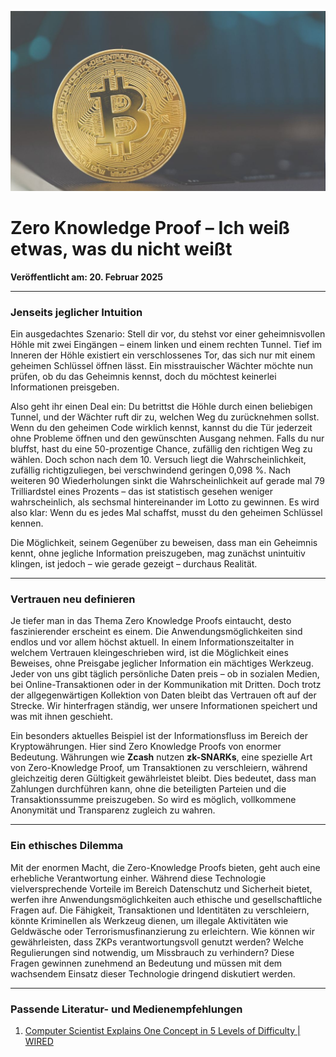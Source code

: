 ![Blogbild](/assets/cover-images/Artikel-11.jpg)

# Zero Knowledge Proof – Ich weiß etwas, was du nicht weißt

**Veröffentlicht am: 20. Februar 2025**

---

### Jenseits jeglicher Intuition

Ein ausgedachtes Szenario: Stell dir vor, du stehst vor einer geheimnisvollen Höhle mit zwei Eingängen – einem linken und einem rechten Tunnel. Tief im Inneren der Höhle existiert ein verschlossenes Tor, das sich nur mit einem geheimen Schlüssel öffnen lässt. Ein misstrauischer Wächter möchte nun prüfen, ob du das Geheimnis kennst, doch du möchtest keinerlei Informationen preisgeben.

Also geht ihr einen Deal ein: Du betrittst die Höhle durch einen beliebigen Tunnel, und der Wächter ruft dir zu, welchen Weg du zurücknehmen sollst. Wenn du den geheimen Code wirklich kennst, kannst du die Tür jederzeit ohne Probleme öffnen und den gewünschten Ausgang nehmen. Falls du nur bluffst, hast du eine 50-prozentige Chance, zufällig den richtigen Weg zu wählen. Doch schon nach dem 10. Versuch liegt die Wahrscheinlichkeit, zufällig richtigzuliegen, bei verschwindend geringen 0,098 %. Nach weiteren 90 Wiederholungen sinkt die Wahrscheinlichkeit auf gerade mal 79 Trilliardstel eines Prozents – das ist statistisch gesehen weniger wahrscheinlich, als sechsmal hintereinander im Lotto zu gewinnen. Es wird also klar: Wenn du es jedes Mal schaffst, musst du den geheimen Schlüssel kennen.

Die Möglichkeit, seinem Gegenüber zu beweisen, dass man ein Geheimnis kennt, ohne jegliche Information preiszugeben, mag zunächst unintuitiv klingen, ist jedoch – wie gerade gezeigt – durchaus Realität.

---

### Vertrauen neu definieren

Je tiefer man in das Thema Zero Knowledge Proofs eintaucht, desto faszinierender erscheint es einem. Die Anwendungsmöglichkeiten sind endlos und vor allem höchst aktuell. In einem Informationszeitalter in welchem Vertrauen kleingeschrieben wird, ist die Möglichkeit eines Beweises, ohne Preisgabe jeglicher Information ein mächtiges Werkzeug. Jeder von uns gibt täglich persönliche Daten preis – ob in sozialen Medien, bei Online-Transaktionen oder in der Kommunikation mit Dritten. Doch trotz der allgegenwärtigen Kollektion von Daten bleibt das Vertrauen oft auf der Strecke. Wir hinterfragen ständig, wer unsere Informationen speichert und was mit ihnen geschieht.

Ein besonders aktuelles Beispiel ist der Informationsfluss im Bereich der Kryptowährungen. Hier sind Zero Knowledge Proofs von enormer Bedeutung. Währungen wie **Zcash** nutzen **zk-SNARKs**, eine spezielle Art von Zero-Knowledge Proof, um Transaktionen zu verschleiern, während gleichzeitig deren Gültigkeit gewährleistet bleibt. Dies bedeutet, dass man Zahlungen durchführen kann, ohne die beteiligten Parteien und die Transaktionssumme preiszugeben. So wird es möglich, vollkommene Anonymität und Transparenz zugleich zu wahren.

---

### Ein ethisches Dilemma

Mit der enormen Macht, die Zero-Knowledge Proofs bieten, geht auch eine erhebliche Verantwortung einher. Während diese Technologie vielversprechende Vorteile im Bereich Datenschutz und Sicherheit bietet, werfen ihre Anwendungsmöglichkeiten auch ethische und gesellschaftliche Fragen auf. Die Fähigkeit, Transaktionen und Identitäten zu verschleiern, könnte Kriminellen als Werkzeug dienen, um illegale Aktivitäten wie Geldwäsche oder Terrorismusfinanzierung zu erleichtern. Wie können wir gewährleisten, dass ZKPs verantwortungsvoll genutzt werden? Welche Regulierungen sind notwendig, um Missbrauch zu verhindern? Diese Fragen gewinnen zunehmend an Bedeutung und müssen mit dem wachsendem Einsatz dieser Technologie dringend diskutiert werden.

---

### Passende Literatur- und Medienempfehlungen

<a id="Referenzen"></a>

1. [Computer Scientist Explains One Concept in 5 Levels of Difficulty | WIRED](https://www.youtube.com/watch?v=fOGdb1CTu5c)
